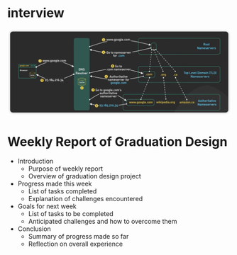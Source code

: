 # interview

![Untitled](interview/Untitled.png)

# Weekly Report of Graduation Design

- Introduction
    - Purpose of weekly report
    - Overview of graduation design project
- Progress made this week
    - List of tasks completed
    - Explanation of challenges encountered
- Goals for next week
    - List of tasks to be completed
    - Anticipated challenges and how to overcome them
- Conclusion
    - Summary of progress made so far
    - Reflection on overall experience